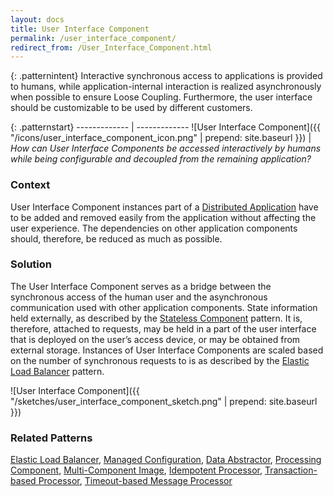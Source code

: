 ```yaml
---
layout: docs
title: User Interface Component
permalink: /user_interface_component/
redirect_from: /User_Interface_Component.html
---
```


{: .patternintent}
Interactive synchronous access to applications is provided to humans, while application-internal interaction is realized asynchronously when possible to ensure Loose Coupling. Furthermore, the user interface should be customizable to be used by different customers.

{: .patternstart}
------------- | -------------
![User Interface Component]({{ "/icons/user_interface_component_icon.png" | prepend: site.baseurl }})  | *How can User Interface Components be accessed interactively by humans while being configurable and decoupled from the remaining application?*

### Context
User Interface Component instances part of a [Distributed Application](/distributed_application/) have to be added and removed easily from the application without affecting the user experience. The dependencies on other application components should, therefore, be reduced as much as possible.

### Solution
The User Interface Component serves as a bridge between the synchronous access of the human user and the asynchronous communication used with other application components. State information held externally, as described by the [Stateless Component](/stateless_component/) pattern. It is, therefore, attached to requests, may be held in a part of the user interface that is deployed on the user’s access device, or may be obtained from external storage. Instances of User Interface Components are scaled based on the number of synchronous requests to is as described by the [Elastic Load Balancer](/elastic_load_balancer/) pattern.
 
![User Interface Component]({{ "/sketches/user_interface_component_sketch.png" | prepend: site.baseurl }})

### Related Patterns
[Elastic Load Balancer](/elastic_load_balancer/), [Managed Configuration](/managed_configuration/), [Data Abstractor](/data_abstractor/), [Processing Component](/processing_component/), [Multi-Component Image](/multi_component_image/), [Idempotent Processor](/idempotent_processor/), [Transaction-based Processor](/transaction_based_processor/), [Timeout-based Message Processor](/timeout_based_message_processor/)
